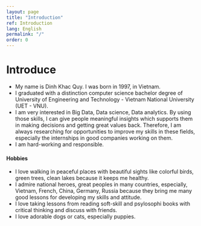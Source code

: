 ```yaml
---
layout: page
title: "Introduction"
ref: Introduction
lang: English
permalink: "/"
order: 0
---
```

# Introduce
* My name is Dinh Khac Quy. I was born in 1997, in Vietnam.  
* I graduated with a distinction computer science bachelor degree of University of Engineering and Technology - Vietnam National University (UET - VNU).
* I am very interested in Big Data, Data science, Data analytics. By using those skills, I can give people meaningful insights which supports them in making decisions and getting great values back. Therefore, I am always researching for opportunities to improve my skills in these fields, especially the internships in good companies working on them.  
* I am hard-working and responsible.
    
#### Hobbies
* I love walking in peaceful places with beautiful sights like colorful birds, green trees, clean lakes because it keeps me healthy.
* I admire national heroes, great peoples in many countries, especially, Vietnam, French, China, Germany, Russia because they bring me many good lessons for developing my skills and attitude.
* I love taking lessons from reading soft-skill and psylosophi books with critical thinking and discuss with friends.
* I love adorable dogs or cats, especially puppies.
